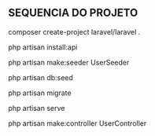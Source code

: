 ## SEQUENCIA DO PROJETO

composer create-project laravel/laravel .     <CRIA O PROJETO DENTRO DA PASTA>

php artisan install:api                       <INSTALA ARQUIVO DE ROTAS PARA API>

php artisan make:seeder UserSeeder            <CRIANDO SEED>

php artisan db:seed                           <EXECUTANDO SEED>

php artisan migrate                           <EXECUTANDO AS MIGRATIONS>   

php artisan serve                             <SUBINDO PROJETO>

php artisan make:controller UserController    <CRIANDO CONTROLLER>